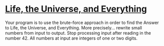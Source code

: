 # [Life, the Universe, and Everything][link]

Your program is to use the brute-force approach in order to find the Answer to Life, the Universe, and Everything. More precisely... rewrite small numbers from input to output. Stop processing input after reading in the number 42. All numbers at input are integers of one or two digits.

[link]: https://www.hackerearth.com/practice/basic-programming/input-output/basics-of-input-output/practice-problems/algorithm/life-the-universe-and-everything/
